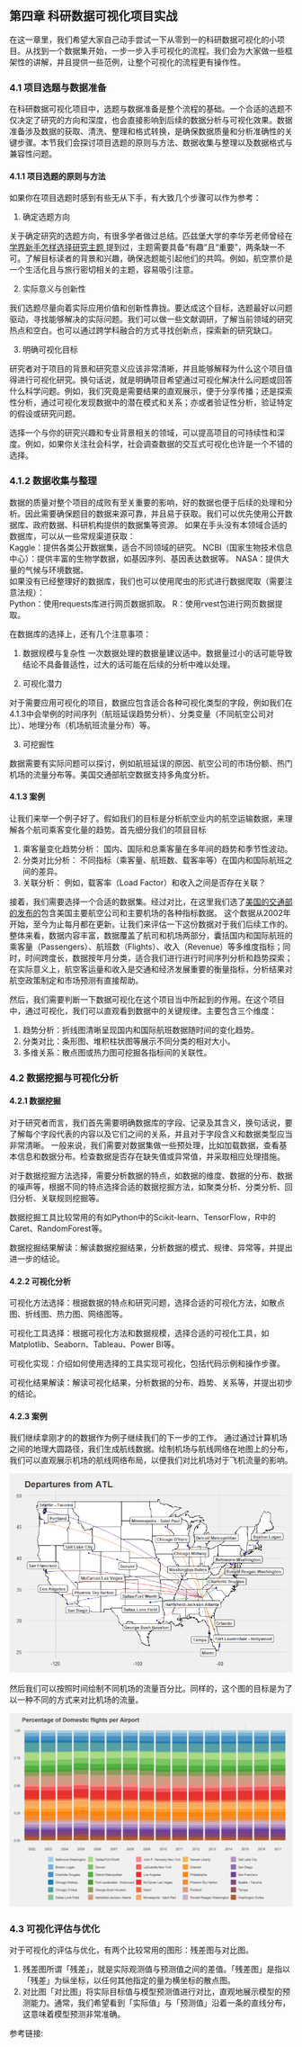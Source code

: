 ## 第四章 科研数据可视化项目实战
在这一章里，我们希望大家自己动手尝试一下从零到一的科研数据可视化的小项目。从找到一个数据集开始，一步一步入手可视化的流程。我们会为大家做一些框架性的讲解，并且提供一些范例，让整个可视化的流程更有操作性。

### 4.1 项目选题与数据准备
在科研数据可视化项目中，选题与数据准备是整个流程的基础。一个合适的选题不仅决定了研究的方向和深度，也会直接影响到后续的数据分析与可视化效果。数据准备涉及数据的获取、清洗、整理和格式转换，是确保数据质量和分析准确性的关键步骤。本节我们会探讨项目选题的原则与方法、数据收集与整理以及数据格式与兼容性问题。
#### 4.1.1 项目选题的原则与方法
如果你在项目选题时感到有些无从下手，有大致几个步骤可以作为参考：

1. 确定选题方向

关于确定研究的选题方向，有很多学者做过总结。匹兹堡大学的李华芳老师曾经在[学界新手怎样选择研究主题 ](https://mp.weixin.qq.com/s/ZRELE-pVuqb7UCNk7Qp_oA)提到过，主题需要具备“有趣”且“重要”，两条缺一不可。了解目标读者的背景和兴趣，确保选题能引起他们的共鸣。例如，航空票价是一个生活化且与旅行密切相关的主题，容易吸引注意。

2. 实际意义与创新性

我们选题尽量向着实际应用价值和创新性靠拢。要达成这个目标，选题最好以问题驱动，寻找能够解决的实际问题。我们可以做一些文献调研，了解当前领域的研究热点和空白。也可以通过跨学科融合的方式寻找创新点，探索新的研究缺口。

3. 明确可视化目标

研究者对于项目的背景和研究意义应该非常清晰，并且能够解释为什么这个项目值得进行可视化研究。换句话说，就是明确项目希望通过可视化解决什么问题或回答什么科学问题。例如，我们究竟是需要结果的直观展示，便于分享传播；还是探索性分析，通过可视化发现数据中的潜在模式和关系；亦或者验证性分析，验证特定的假设或研究问题。


选择一个与你的研究兴趣和专业背景相关的领域，可以提高项目的可持续性和深度。例如，如果你关注社会科学，社会调查数据的交互式可视化也许是一个不错的选择。


    


### 4.1.2 数据收集与整理

数据的质量对整个项目的成败有至关重要的影响，好的数据也便于后续的处理和分析。因此需要确保题目的数据来源可靠，并且易于获取。我们可以优先使用公开数据库、政府数据、科研机构提供的数据集等资源。
如果在手头没有本领域合适的数据库，可以从一些常规渠道获取：  
        Kaggle：提供各类公开数据集，适合不同领域的研究。
        NCBI（国家生物技术信息中心）：提供丰富的生物学数据，如基因序列、基因表达数据等。
        NASA：提供大量的气候与环境数据。  
如果没有已经整理好的数据库，我们也可以使用爬虫的形式进行数据爬取（需要注意法规）：  
        Python：使用requests库进行网页数据抓取。
        R：使用rvest包进行网页数据提取。

在数据库的选择上，还有几个注意事项：
1. 数据规模与复杂性
一次数据处理的数据量建议适中。数据量过小的话可能导致结论不具备普适性，过大的话可能在后续的分析中难以处理。

2. 可视化潜力

对于需要应用可视化的项目，数据应包含适合各种可视化类型的字段，例如我们在4.1.3中会举例的时间序列（航班延误趋势分析）、分类变量（不同航空公司对比）、地理分布（机场航班流量分布）等。

3. 可挖掘性

数据需要有实际问题可以探讨，例如航班延误的原因、航空公司的市场份额、热门机场的流量分布等。美国交通部航空数据支持多角度分析。




#### 4.1.3 案例

让我们来举一个例子好了。假如我们的目标是分析航空业内的航空运输数据，来理解各个航司乘客变化量的趋势。首先细分我们的项目目标
1. 乘客量变化趋势分析：
        国内、国际和总乘客量在多年间的趋势和季节性波动。
2. 分类对比分析：
        不同指标（乘客量、航班数、载客率等）在国内和国际航班之间的差异。
3. 关联分析：
        例如，载客率（Load Factor）和收入之间是否存在关联？


接着，我们需要选择一个合适的数据集。经过对比，在这里我们选了[美国的交通部的发布的](https://www.transtats.bts.gov/Data_Elements.aspx)包含美国主要航空公司和主要机场的各种指标数据。
这个数据从2002年开始，至今为止每月都在更新。让我们来评估一下这份数据对于我们后续工作的。整体来看，数据内容丰富，数据覆盖了航司和机场两部分，囊括国内和国际航班的乘客量（Passengers）、航班数（Flights）、收入（Revenue）等多维度指标；同时，时间跨度长，数据按年月分类，适合我们进行进行时间序列分析和趋势探索；在实际意义上，航空客运量和收入是交通和经济发展重要的衡量指标，分析结果对航空政策制定和市场预测有直接帮助。


然后，我们需要判断一下数据可视化在这个项目当中所起到的作用。在这个项目中，通过可视化，我们可以直观看到数据中的关键规律。主要包含三个维度：

1. 趋势分析：折线图清晰呈现国内和国际航班数据随时间的变化趋势。
2. 分类对比：条形图、堆积柱状图等展示不同分类的相对大小。
3. 多维关系：散点图或热力图可挖掘各指标间的关联性。




### 4.2 数据挖掘与可视化分析  


#### 4.2.1 数据挖掘

对于研究者而言，我们首先需要明确数据库的字段、记录及其含义，换句话说，要了解每个字段代表的内容以及它们之间的关系，并且对于字段含义和数据类型应当非常清晰。
一般来说，我们需要对数据集做一些预处理，比如加载数据，查看基本信息和数据分布。检查数据是否存在缺失值或异常值，并采取相应处理措施。

对于数据挖掘方法选择，需要分析数据的特点，如数据的维度、数据的分布、数据的噪声等，根据不同的特点选择合适的数据挖掘方法，如聚类分析、分类分析、回归分析、关联规则挖掘等。

数据挖掘工具比较常用的有如Python中的Scikit-learn、TensorFlow，R中的Caret、RandomForest等。

数据挖掘结果解读：解读数据挖掘结果，分析数据的模式、规律、异常等，并提出进一步的结论。


#### 4.2.2 可视化分析

可视化方法选择：根据数据的特点和研究问题，选择合适的可视化方法，如散点图、折线图、热力图、网络图等。

可视化工具选择：根据可视化方法和数据规模，选择合适的可视化工具，如Matplotlib、Seaborn、Tableau、Power BI等。

可视化实现：介绍如何使用选择的工具实现可视化，包括代码示例和操作步骤。

可视化结果解读：解读可视化结果，分析数据的分布、趋势、关系等，并提出初步的结论。




#### 4.2.3 案例

我们继续拿刚才的的数据作为例子继续我们的下一步的工作。
通过通过计算机场之间的地理大圆路径，我们生成航线数据。绘制机场与航线网络在地图上的分布，我们可以直观展示机场的航线网络布局，以便我们对比机场对于飞机流量的影响。


![image](images/Rplot_01.png)



然后我们可以按照时间绘制不同机场的流量百分比。同样的，这个图的目标是为了以一种不同的方式来对比机场的流量。

![image](images/Rplot_02.png)




### 4.3 可视化评估与优化

对于可视化的评估与优化，有两个比较常用的图形：残差图与对比图。  

1. 残差图所谓「残差」，就是实际观测值与预测值之间的差值。「残差图」是指以「残差」为纵坐标，以任何其他指定的量为横坐标的散点图。
2. 对比图「对比图」将实际目标值与模型预测值进行对比，直观地展示模型的预测能力。通常，我们希望看到「实际值」与「预测值」沿着一条的直线分布，这意味着模型预测非常准确。




参考链接:


